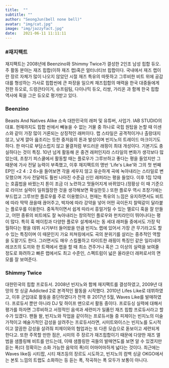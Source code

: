 ```yaml
---
title:  ""
subtitle: ""
author: "SeongJun(bell none bell)"
avatar: "img/cat.jpg"
image: "img/jazzyfact.jpg"
date:   2021-06-11 11:11:11
---
```


### #재지팩트
재지팩트는 2008년에 Beenzino와 Shimmy Twice가 결성한 2인조 남성 힙합 듀오. 주 활동 분야는 재즈 힙합(이하 재즈 랩)혹은 얼터너티브 힙합이다. 국내에서 재즈 랩이란 장르 자체가 많이 나오지 않았던 시절 재즈 특유의 따뜻하고 그루비한 비트 위에 공감대를 형성하는 가사로 힙합씬에 큰 파장을 일으켜 재즈힙합의 매력을 한국 대중들에게 전한 듀오로, 드렁큰타이거, 슈프림팀, 다이나믹 듀오, 리쌍, 가리온 과 함께 한국 힙합 역사에 획을 그은 듀오로 평가받고 있다.

###  Beenzino
Beasts And Natives Alike 소속 대한민국의 래퍼 및 유튜버, 사업가. IAB STUDIO의 대표.
현재까지도 힙합 씬에서 빼놓을 수 없는 거물 중 하나로 국힙 원탑을 논할 때 이센스와 같이 가장 많이 거론되는 상징적인 래퍼이다. 랩 스타일은 공격적이거나 촐랑대지 않고, 낮게 깔아 읊조리는 듯한 중저음의 톤과 발성이며 빈지노의 트레이드 마크이기도 하다. 한 마디로 부담스럽지 않고 물결처럼 부드러운 래핑이 최대 개성이다. 기본기도 충실하다는 것이 특징.
10년 넘게 활동해 온 중견 래퍼인지라 스타일의 변화가 생각보다 많았는데, 초창기 피스쿨에서 활동할 때는 플로우가 그루브하고 좋다는 평을 들었지만 그 때문에 가사 전달 능력이 부족했고, 이후 재지팩트의 명반 'Life's Like'와 그의 첫 번째 EP인 <2 4 : 2 6>을 들어보면 각을 세우지 않고 유순하게 곡에 녹아내리는 스타일로 변모했으며 가사 전달력도 훨씬 나아진 수준급 신인 래퍼라는 평을 들었다. 이후 1집 12때는 호흡법을 바꿨는지 톤이 조금 더 노련하고 멋들어지게 바뀌었다.(정황상 이 때 기준으로 라이브 실력이 일취월장한 것을 생각해보면 확실한듯.) 또한 플로우 역시 초창기에는 부드럽고 그루브한 플로우를 주로 이용했으나, 현재는 특유의 느낌은 유지하면서도 비트에 따라 딱딱 끊을때 끊어주고, 박자에 따라 강약을 넣어 어떤 곡이든지 찰떡같이 달라붙는 플로우를 이용한다.
중독적이면서 쉽게 따라서 흥얼거릴 수 있는 멜로디 훅을 잘 만들고, 어떤 종류의 비트에도 잘 녹아내리는 창의적인 플로우와 펀치라인이 뛰어나다는 평이 많다. 특히 훅 메이킹과 다양한 플로우 설계에서는 동 세대 래퍼들 중에서도 가장 탁월하다는 평을 데뷔 시기부터 들어왔을 만큼 빈지노 랩에 있어서 가장 큰 무기라고도 할 수 있는 특징이며 이 때문인지 가요 피쳐링에서도 곡의 분위기를 살리는 중추적인 역할을 도맡기도 한다. 그러면서도 매우 스킬풀하고 타이트한 래핑이 특징인 같은 일리네어 레코즈의 도끼와 한 트랙에서 랩을 할 때 최소 견주거나 혹은 그 이상의 실력을 보여줄 정도로 화려하고 빠른 랩에서도 최고 수준인, 스펙트럼이 넓은 올라운더 래퍼로서의 면모를 잘 보여준다.

###  Shimmy Twice
대한민국의 힙합 프로듀서.
2008년 빈지노와 함께 재지팩트를 결성하였고, 2009년 대망의 첫 싱글 Addicted 2로 본격적인 활동을 시작했다. 2010년 Lifes Like로 데뷔하였고, 이후 군입대로 활동을 중단하였다가 전역 후 2017년 5월, Waves Like를 발매하였다. 프로듀서 뿐만 아니라 DJ 및 하이프 맨으로서 활동 중이다.
프로듀싱 실력에 대해서 평가를 하자면 그루비하고 서정적인 음색과 세련미가 일품인 재즈 힙합 프로듀서라고 할 수가 있겠다.
팬들 왈, 빈지노와 작업을 같이하는 프로듀서들 중 피제이는 빈지노의 미술가적이고 예술가적인 감성을 살려주는 프로듀서라면, 시미트와이스는 빈지노를 도시적이고 깔끔한 감성을 살려줘 피제이와의 협업과는 또 다른 모습으로 돋보이고 세련되게 한다고.
또한 주목할 만한 점은, 시미의 주 장르가 재즈힙합이기 때문에 다양한 재즈 앨범을 샘플링해 비트를 만드는데, 이때 샘플링한 곡들의 발매연도를 보면 알 수 있겠지만 듣는 폭(더 정확히는 소화 가능한 음악의 폭)이 어마어마하게 넓다는 것이다. 최근에는 Waves like등 시티팝, 시티 재즈등의 장르도 시도하고, 빈지노의 컴백 싱글 OKGO에서는 본토 느낌의 트랩도 소화하는 등 듣는 폭, 작곡하는 폭 모두가 보통이 아니다.
